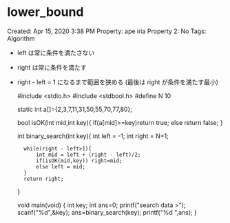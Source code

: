 # lower_bound

Created: Apr 15, 2020 3:38 PM
Property: ape iria
Property 2: No
Tags: Algorithm

- left は常に条件を満たさない
- right は常に条件を満たす
- right - left = 1 になるまで範囲を狭める (最後は right が条件を満たす最小)

    #include <stdio.h>
    #include <stdbool.h>
    #define N 10
    
    static int a[]={2,3,7,11,31,50,55,70,77,80};
    
    bool isOK(int mid,int key){
        if(a[mid]>=key)return true;
        else return false;
    }
    
    int binary_search(int key){
        int left = -1;
        int right = N+1;
    
        while(right - left>1){
            int mid = left + (right - left)/2;
            if(isOK(mid,key)) right=mid;
            else left = mid;
        }
        return right;
    }
    
    void main(void) {
        int key;
        int ans=0;
        printf("search data >"); scanf("%d",&key);
        ans=binary_search(key);
        printf("%d ",ans);
    }